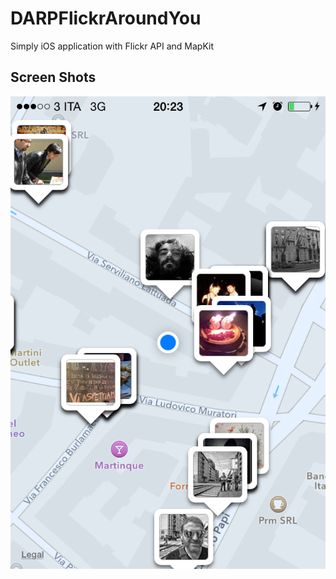 DARPFlickrAroundYou
===================

Simply iOS application with Flickr API and MapKit

## Screen Shots
![Screenshots](https://raw.githubusercontent.com/darthpelo/DARPFlickrAroundYou/master/DARPFlickrAroundYou/Screenshots/Screenshot%202014.08.08%2020.23.21.png)
